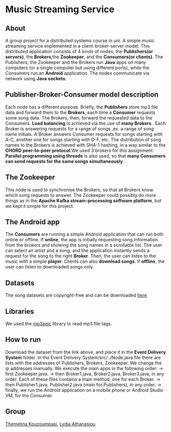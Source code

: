 # Music Streaming Service

## About
A group project for a distributed systems course in uni. A simple music streaming service implemented in a client-broker-server model. This distributed application consists of 4 kinds of nodes, the **Publishers(or servers)**, the **Brokers**,the **Zookeeper**, and the **Consumers(or clients)**. The Publishers, the Zookeeper and the Brokers run **Java** apps on many computers (or a single computer but using different ports), while the Consumers run an **Android** application. The nodes communicate via network using **Java sockets**.

## Publisher-Broker-Consumer model description
Each node has a different purpose. Briefly, the **Publishers** store mp3 file data and forward them to the **Brokers**, each time a **Consumer** requests some song data. The Brokers, then, forward the requested data to the Consumers. **Load balancing** is achieved via the use of **many Brokers** . Each Broker is answering requests for a range of songs ,ex. a range of song name initials. A Broker answers Consumer requests for songs starting with A-C, another one for songs starting with D-F, etc. The distribution of song names to the Brokers is achieved with SHA-1 hashing, in a way similar to the **CHORD peer-to-peer protocol**.We used 3 brokers for this assignment. **Parallel programming using threads** is also used, so that **many Consumers can send requests for the same songs simultaneously**. 

## The Zookeeper
This node is used to synchronise the Brokers, so that all Brokers know which song requests to answer. The Zookeeper could possibly do more things as in the **Apache Kafka stream-processing software platform**, but we kept it simple for this project. 

## The Android app
The **Consumers** are running a simple Android application that can run both online or offline. If **online**, the app is initially requesting song information from the brokers and showing the song names in a scrollable list. The user can select an artist and a song, and the application instantly sends a request for the song to the right **Broker**. Then, the user can listen to the music with a simple **player**. Clients can also **download songs**. If **offline**, the user can listen to downloaded songs only.

## Datasets
The song datasets are copyright-free and can be downloaded [here](https://drive.google.com/drive/folders/1xzoojEgCdPV9i6jmeCrl1WIEZcdNsoVS?usp=sharing)

## Libraries
We used the [mp3agic](https://github.com/mpatric/mp3agic) library to read mp3 file tags. 

## How to run
Download the dataset from the link above, and place it in the **Event Delivery System** folder.
In the Event Delivery System/src/../Node.java file there are lists with the addresses of Publishers, Brokers, Zookeeper. We change the ip addresses manually.
We execute the main apps in the following order:
-> first Zookeeper.java.
-> then Broker1.java, Broker2.java, Broker3.java, in any order. Each of these files contains a main method, one for each Broker.
-> then Publisher1.java, Publisher2.java (main for Publishers), in any order.
-> finally, we run the Android application on a mobile phone or Android Studio VM, for the Consumer.

## Group
[Themelina Kouzoumpasi](https://github.com/themelinaKz),
[Lydia Athanasiou](https://github.com/lydia-ath)
